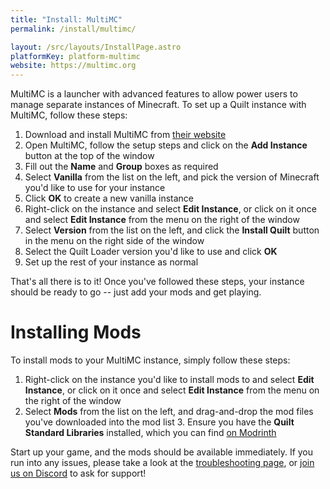 ```yaml
---
title: "Install: MultiMC"
permalink: /install/multimc/

layout: /src/layouts/InstallPage.astro
platformKey: platform-multimc
website: https://multimc.org
---
```


MultiMC is a launcher with advanced features to allow power users to manage separate instances of Minecraft. To set up a Quilt instance with MultiMC, follow these steps:

1. Download and install MultiMC from [their website](https://multimc.org)
2. Open MultiMC, follow the setup steps and click on the **Add Instance** button at the top of the window
3. Fill out the **Name** and **Group** boxes as required
4. Select **Vanilla** from the list on the left, and pick the version of Minecraft you'd like to use for your instance
5. Click **OK** to create a new vanilla instance
6. Right-click on the instance and select **Edit Instance**, or click on it once and select **Edit Instance** from the menu on the right of the window
7. Select **Version** from the list on the left, and click the **Install Quilt** button in the menu on the right side of the window
8. Select the Quilt Loader version you'd like to use and click **OK**
9. Set up the rest of your instance as normal

That's all there is to it! Once you've followed these steps, your instance should be ready to go -- just add your mods and get playing.

# Installing Mods

To install mods to your MultiMC instance, simply follow these steps:

1. Right-click on the instance you'd like to install mods to and select **Edit Instance**, or click on it once and select **Edit Instance** from the menu on the right of the window
2. Select **Mods** from the list on the left, and drag-and-drop the mod files you've downloaded into the mod list 3. Ensure you have the **Quilt Standard Libraries** installed, which you can find [on Modrinth](https://modrinth.com/mod/qsl)

Start up your game, and the mods should be available immediately. If you run into any issues, please take a look at the [troubleshooting page](/en/usage/troubleshooting), or [join us on Discord](https://discord.quiltmc.org) to ask for support!
